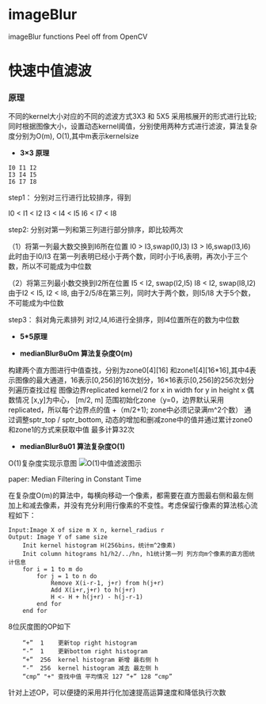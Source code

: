 # imageBlur
imageBlur functions Peel off from OpenCV

#   快速中值滤波

### 原理

不同的kernel大小对应的不同的滤波方式3X3 和 5X5 采用核展开的形式进行比较;同时根据图像大小，设置动态kernel阈值，分别使用两种方式进行滤波，算法复杂度分别为O(m), O(1),其中m表示kernelsize

+   __3×3 原理__
```
I0 I1 I2
I3 I4 I5
I6 I7 I8
```
step1： 分别对三行进行比较排序，得到

I0 < I1 < I2
I3 < I4 < I5
I6 < I7 < I8

step2:  分别对第一列和第三列进行部分排序，即比较两次

（1）将第一列最大数交换到I6所在位置
I0 > I3,swap(I0,I3) 
I3 > I6,swap(I3,I6)
此时由于I0/I3 在第一列表明已经小于两个数，同时小于I6,表明，再次小于三个数，所以不可能成为中位数

（2）将第三列最小数交换到I2所在位置
I5 < I2, swap(I2,I5)
I8 < I2, swap(I8,I2)
由于I2 < I5, I2 < I8, 由于2/5/8在第三列，同时大于两个数，则I5/I8
大于5个数，不可能成为中位数

step3： 斜对角元素排列
对I2,I4,I6进行全排序，则I4位置所在的数为中位数


+ __5*5原理__

+ __medianBlur8uOm 算法复杂度O(m)__

构建两个直方图进行中值查找，分别为zone0[4][16] 和zone1[4][16*16],其中4表示图像的最大通道，16表示[0,256]的16次划分，16×16表示[0,256]的256次划分
列遍历查找过程
    图像边界replicated kernel/2 
    for x in width
        for y in height
            x 偶数情况
                [x,y]为中心， [m/2, m] 范围初始化zone（y=0，边界默认采用replicated，所以每个边界点的值 +（m/2+1); zone中必须记录满m^2个数）
                通过调整sptr_top / sptr_bottom, 动态的增加和删减zone中的值并通过累计zone0和zone1的方式来获取中值 最多计算32次

        
+   __medianBlur8u01 算法复杂度O(1)__

O(1)复杂度实现示意图
![O(1)中值滤波图示](./assets/mf.png)

paper: Median Filtering in Constant Time 

在复杂度O(m)的算法中，每横向移动一个像素，都需要在直方图最右侧和最左侧加上和减去像素，并没有充分利用行像素的不变性。考虑保留行像素的算法核心流程如下：
```
Input:Image X of size m X n, kernel_radius r
Output: Image Y of same size
    Init kernel histogram H(256bins，统计m^2像素)
    Init column hitograms h1/h2/../hn, h1统计第一列 列方向m个像素的直方图统计信息
    for i = 1 to m do
        for j = 1 to n do
            Remove X(i-r-1, j+r) from h(j+r)
            Add X(i+r,j+r) to h(j+r)
            H <- H + h(j+r) - h(j-r-1)
        end for
    end for
```

8位灰度图的OP如下
```
    “+”  1    更新top right histogram
    “-”  1    更新bottom right histogram
    “+”  256  kernel histogram 新增 最右侧 h
    “-”  256  kernel histogram 减去 最左侧 h
    “cmp” "+" 查找中值 平均情况 127 “+” 128 “cmp” 
```

针对上述OP，可以便捷的采用并行化加速提高运算速度和降低执行次数
